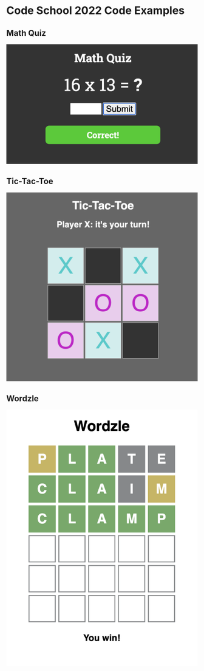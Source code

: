 # Code School 2022 Code Examples

## Math Quiz

![Math Quiz](/screenshot1.png)

## Tic-Tac-Toe

![Tic-Tac-Toe](/screenshot2.png)

## Wordzle

![Wordzle](/screenshot3.png)
